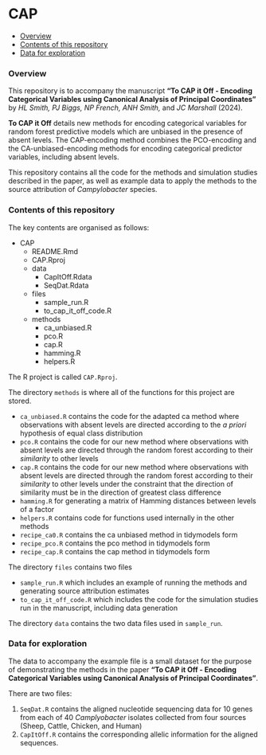 CAP
================

-   <a href="#overview" id="toc-overview">Overview</a>
-   <a href="#contents-of-this-repository"
    id="toc-contents-of-this-repository">Contents of this repository</a>
-   <a href="#data-for-exploration" id="toc-data-for-exploration">Data for
    exploration</a>

### Overview


This repository is to accompany the manuscript 
**“To CAP it Off - Encoding Categorical Variables using Canonical Analysis of Principal Coordinates”**
by *HL Smith, PJ Biggs, NP French, ANH Smith,* and *JC Marshall* (2024).

**To CAP it Off** details new methods for encoding categorical variables for random forest predictive models which are unbiased in the presence of absent levels.
The CAP-encoding method combines the PCO-encoding and the CA-unbiased-encoding methods for encoding categorical predictor variables, including absent levels.

This repository contains all the code for the methods and simulation studies described in the paper, as well as example data to apply the methods to the source attribution of *Campylobacter* species.

### Contents of this repository

The key contents are organised as follows:

-   CAP
    -   README.Rmd
    -   CAP.Rproj
    -   data
        -   CapItOff.Rdata
        -   SeqDat.Rdata
    -   files
        -   sample_run.R
        -   to_cap_it_off_code.R
    -   methods
        -   ca_unbiased.R
        -   pco.R
        -   cap.R
        -   hamming.R
        -   helpers.R

The R project is called `CAP.Rproj`.

The directory `methods` is where all of the functions for this project
are stored.

-   `ca_unbiased.R` contains the code for the adapted ca method where
    observations with absent levels are directed according to the *a
    priori* hypothesis of equal class distribution
-   `pco.R` contains the code for our new method where observations with
    absent levels are directed through the random forest according to
    their *similarity* to other levels
-   `cap.R` contains the code for our new method where observations with
    absent levels are directed through the random forest according to
    their *similarity* to other levels under the constraint that the
    direction of similarity must be in the direction of greatest class
    difference
-   `hamming.R` for generating a matrix of Hamming distances between
    levels of a factor
-   `helpers.R` contains code for functions used internally in the other
    methods
-   `recipe_ca0.R` contains the ca unbiased method in tidymodels form
-   `recipe_pco.R` contains the pco method in tidymodels form        
-   `recipe_cap.R` contains the cap method in tidymodels form        

The directory `files` contains two files 
-   `sample_run.R` which includes an example of running the methods and generating source attribution estimates
-   `to_cap_it_off_code.R` which includes the code for the simulation studies run in the manuscript, including data generation

The directory `data` contains the two data files used in `sample_run`.

### Data for exploration

The data to accompany the example file is a small dataset for the
purpose of demonstrating the methods in the paper 
**“To CAP it Off - Encoding Categorical Variables using Canonical Analysis of Principal Coordinates”**.

There are two files:
1. `SeqDat.R` contains the aligned nucleotide
sequencing data for 10 genes from each of 40 *Camplyobacter* isolates
collected from four sources (Sheep, Cattle, Chicken, and Human)
2. `CapItOff.R` contains the corresponding allelic information
for the aligned sequences.
